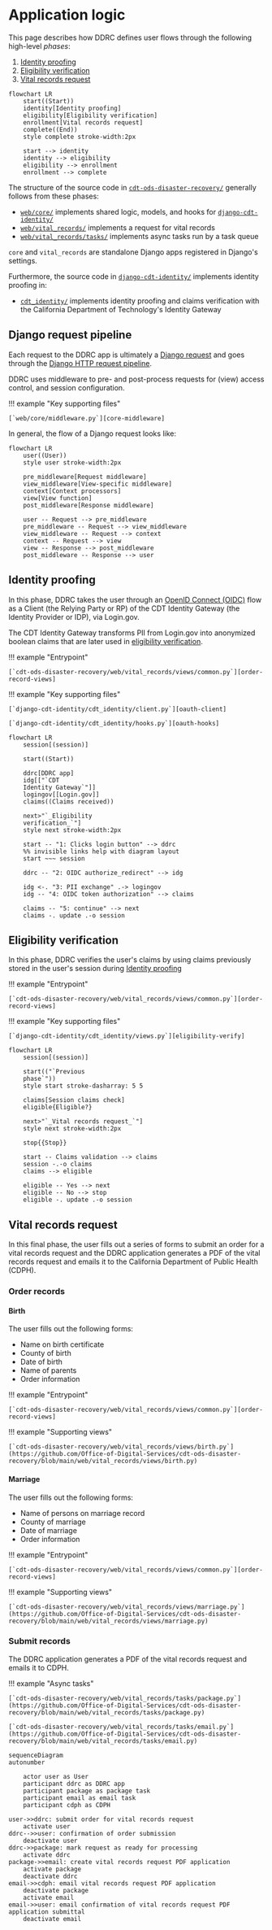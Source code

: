 # Application logic

This page describes how DDRC defines user flows through the following high-level _phases_:

1. [Identity proofing](#identity-proofing)
1. [Eligibility verification](#eligibility-verification)
1. [Vital records request](#vital-records-request)

```mermaid
flowchart LR
    start((Start))
    identity[Identity proofing]
    eligibility[Eligibility verification]
    enrollment[Vital records request]
    complete((End))
    style complete stroke-width:2px

    start --> identity
    identity --> eligibility
    eligibility --> enrollment
    enrollment --> complete
```

The structure of the source code in [`cdt-ods-disaster-recovery/`](https://github.com/Office-of-Digital-Services/cdt-ods-disaster-recovery/)
generally follows from these phases:

- [`web/core/`](https://github.com/Office-of-Digital-Services/cdt-ods-disaster-recovery/tree/main/web/core) implements shared logic, models, and hooks for [`django-cdt-identity/`](https://github.com/Office-of-Digital-Services/django-cdt-identity/)
- [`web/vital_records/`](https://github.com/Office-of-Digital-Services/cdt-ods-disaster-recovery/tree/main/web/vital_records) implements a request for
  vital records
- [`web/vital_records/tasks/`](https://github.com/Office-of-Digital-Services/cdt-ods-disaster-recovery/tree/main/web/vital_records/tasks) implements async tasks run by a task queue

`core` and `vital_records` are standalone Django apps registered in Django's settings.

Furthermore, the source code in [`django-cdt-identity/`](https://github.com/Office-of-Digital-Services/django-cdt-identity/) implements identity proofing in:

- [`cdt_identity/`](https://github.com/Office-of-Digital-Services/django-cdt-identity/tree/main/cdt_identity) implements identity proofing and
  claims verification with the California Department of Technology's Identity Gateway

## Django request pipeline

Each request to the DDRC app is ultimately a [Django request](https://docs.djangoproject.com/en/5.0/ref/request-response/)
and goes through the [Django HTTP request pipeline](https://docs.djangoproject.com/en/5.0/topics/http/).

DDRC uses middleware to pre- and post-process requests for (view) access control, and session configuration.

!!! example "Key supporting files"

    [`web/core/middleware.py`][core-middleware]

In general, the flow of a Django request looks like:

```mermaid
flowchart LR
    user((User))
    style user stroke-width:2px

    pre_middleware[Request middleware]
    view_middleware[View-specific middleware]
    context[Context processors]
    view[View function]
    post_middleware[Response middleware]

    user -- Request --> pre_middleware
    pre_middleware -- Request --> view_middleware
    view_middleware -- Request --> context
    context -- Request --> view
    view -- Response --> post_middleware
    post_middleware -- Response --> user
```

## Identity proofing

In this phase, DDRC takes the user through an [OpenID Connect (OIDC)](https://openid.net/developers/how-connect-works/)
flow as a Client (the Relying Party or RP) of the CDT Identity Gateway (the Identity Provider or IDP), via Login.gov.

The CDT Identity Gateway transforms PII from Login.gov into anonymized boolean claims that are later used in
[eligibility verification](#eligibility-verification).

!!! example "Entrypoint"

    [`cdt-ods-disaster-recovery/web/vital_records/views/common.py`][order-record-views]

!!! example "Key supporting files"

    [`django-cdt-identity/cdt_identity/client.py`][oauth-client]

    [`django-cdt-identity/cdt_identity/hooks.py`][oauth-hooks]

```mermaid
flowchart LR
    session[(session)]

    start((Start))

    ddrc[DDRC app]
    idg[["`CDT
    Identity Gateway`"]]
    logingov[[Login.gov]]
    claims((Claims received))

    next>"`_Eligibility
    verification_`"]
    style next stroke-width:2px

    start -- "1: Clicks login button" --> ddrc
    %% invisible links help with diagram layout
    start ~~~ session

    ddrc -- "2: OIDC authorize_redirect" --> idg

    idg <-. "3: PII exchange" .-> logingov
    idg -- "4: OIDC token authorization" --> claims

    claims -- "5: continue" --> next
    claims -. update .-o session
```

## Eligibility verification

In this phase, DDRC verifies the user's claims by using claims previously stored in the user's session during [Identity proofing](#identity-proofing)

!!! example "Entrypoint"

    [`cdt-ods-disaster-recovery/web/vital_records/views/common.py`][order-record-views]

!!! example "Key supporting files"

    [`django-cdt-identity/cdt_identity/views.py`][eligibility-verify]

```mermaid
flowchart LR
    session[(session)]

    start(("`Previous
    phase`"))
    style start stroke-dasharray: 5 5

    claims[Session claims check]
    eligible{Eligible?}

    next>"`_Vital records request_`"]
    style next stroke-width:2px

    stop{{Stop}}

    start -- Claims validation --> claims
    session -.-o claims
    claims --> eligible

    eligible -- Yes --> next
    eligible -- No --> stop
    eligible -. update .-o session
```

## Vital records request

In this final phase, the user fills out a series of forms to submit an order for a vital records request and the DDRC application generates a PDF of the vital records request and emails it to the California Department of Public Health (CDPH).

### Order records

#### Birth

The user fills out the following forms:

- Name on birth certificate
- County of birth
- Date of birth
- Name of parents
- Order information

!!! example "Entrypoint"

    [`cdt-ods-disaster-recovery/web/vital_records/views/common.py`][order-record-views]

!!! example "Supporting views"

    [`cdt-ods-disaster-recovery/web/vital_records/views/birth.py`](https://github.com/Office-of-Digital-Services/cdt-ods-disaster-recovery/blob/main/web/vital_records/views/birth.py)

#### Marriage

The user fills out the following forms:

- Name of persons on marriage record
- County of marriage
- Date of marriage
- Order information

!!! example "Entrypoint"

    [`cdt-ods-disaster-recovery/web/vital_records/views/common.py`][order-record-views]

!!! example "Supporting views"

    [`cdt-ods-disaster-recovery/web/vital_records/views/marriage.py`](https://github.com/Office-of-Digital-Services/cdt-ods-disaster-recovery/blob/main/web/vital_records/views/marriage.py)

### Submit records

The DDRC application generates a PDF of the vital records request and emails it to CDPH.

!!! example "Async tasks"

    [`cdt-ods-disaster-recovery/web/vital_records/tasks/package.py`](https://github.com/Office-of-Digital-Services/cdt-ods-disaster-recovery/blob/main/web/vital_records/tasks/package.py)

    [`cdt-ods-disaster-recovery/web/vital_records/tasks/email.py`](https://github.com/Office-of-Digital-Services/cdt-ods-disaster-recovery/blob/main/web/vital_records/tasks/email.py)

```mermaid
sequenceDiagram
autonumber

    actor user as User
    participant ddrc as DDRC app
    participant package as package task
    participant email as email task
    participant cdph as CDPH

user->>ddrc: submit order for vital records request
    activate user
ddrc-->>user: confirmation of order submission
    deactivate user
ddrc->>package: mark request as ready for processing
    activate ddrc
package->>email: create vital records request PDF application
    activate package
    deactivate ddrc
email->>cdph: email vital records request PDF application
    deactivate package
    activate email
email->>user: email confirmation of vital records request PDF application submittal
    deactivate email
```

[core-middleware]: https://github.com/Office-of-Digital-Services/cdt-ods-disaster-recovery/blob/main/web/core/middleware.py
[eligibility-verify]: https://github.com/Office-of-Digital-Services/django-cdt-identity/blob/main/cdt_identity/views.py
[order-record-views]: https://github.com/Office-of-Digital-Services/cdt-ods-disaster-recovery/blob/main/web/vital_records/views/common.py
[oauth-client]: https://github.com/Office-of-Digital-Services/django-cdt-identity/blob/main/cdt_identity/client.py
[oauth-hooks]: https://github.com/Office-of-Digital-Services/django-cdt-identity/blob/main/cdt_identity/hooks.py
